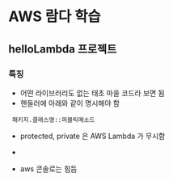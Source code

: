 # AWS 람다 학습 


## helloLambda 프로젝트
### 특징
- 어떤 라이브러리도 없는 태초 마을 코드라 보면 됨
- 핸들러에 아래와 같이 명시해야 함
```text
 패키지.클래스명::퍼블릭메소드
```

- protected, private 은 AWS Lambda 가 무시함

- 


- aws 콘솔로는 힘듬